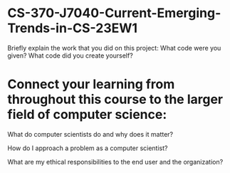 # CS-370-J7040-Current-Emerging-Trends-in-CS-23EW1

Briefly explain the work that you did on this project: What code were you given? What code did you create yourself?

# Connect your learning from throughout this course to the larger field of computer science:

What do computer scientists do and why does it matter?

How do I approach a problem as a computer scientist?

What are my ethical responsibilities to the end user and the organization?
